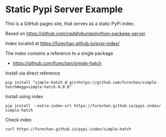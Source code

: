 # Static Pypi Server Example

This is a GitHub pages site, that serves as a static PyPi index.

Based on https://github.com/ceddlyburge/python-package-server

Index located at https://furechan.github.io/pypi-index/

The index contains a reference to a single package
- https://github.com/furechan/simple-hatch

Install via direct reference

    pip install "simple-hatch @ git+https://github.com/furechan/simple-hatch#egg=simple-hatch-0.0.0"

Install using index

    pip install --extra-index-url https://furechan.github.io/pypi-index/ simple-hatch

Check index

    curl https://furechan.github.io/pypi-index/simple-hatch
